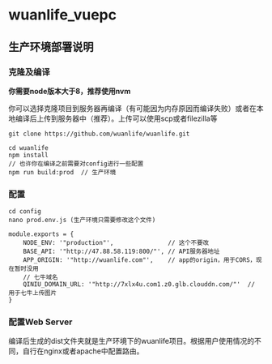 # wuanlife_vuepc

## 生产环境部署说明
### 克隆及编译
**你需要node版本大于8，推荐使用nvm**

你可以选择克隆项目到服务器再编译（有可能因为内存原因而编译失败）或者在本地编译后上传到服务器中（推荐）。上传可以使用scp或者filezilla等
```
git clone https://github.com/wuanlife/wuanlife.git

cd wuanlife
npm install
// 也许你在编译之前需要对config进行一些配置
npm run build:prod  // 生产环境
```

### 配置
```
cd config
nano prod.env.js (生产环境只需要修改这个文件)
```

```
module.exports = {
    NODE_ENV: '"production"',               // 这个不要改
    BASE_API: '"http://47.88.58.119:800/"', // API服务器地址
    APP_ORIGIN: '"http://wuanlife.com"',    // app的origin，用于CORS，现在暂时没用
    // 七牛域名
    QINIU_DOMAIN_URL: '"http://7xlx4u.com1.z0.glb.clouddn.com/"'  // 用于七牛上传图片
}
```

### 配置Web Server
编译后生成的dist文件夹就是生产环境下的wuanlife项目。根据用户使用情况的不同，自行在nginx或者apache中配置路由。
